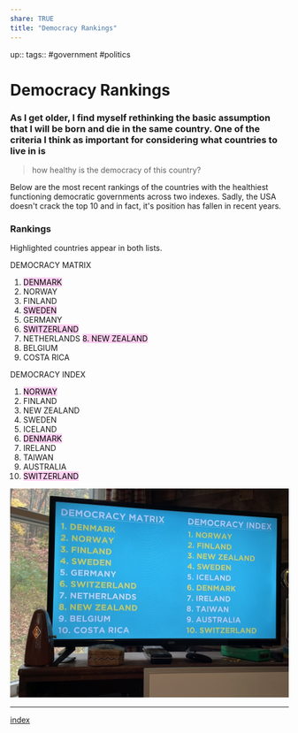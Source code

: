 ```yaml
---
share: TRUE
title: "Democracy Rankings"
---
```


up::
tags:: #government #politics


# Democracy Rankings 

### As I get older, I find myself rethinking the basic assumption that I will be born and die in the same country.  One of the criteria I think as important for considering what countries to live in is

> how healthy is the democracy of this country?

Below are the most recent rankings of the countries with the healthiest functioning democratic governments across two indexes.  Sadly, the USA doesn't crack the top 10 and in fact, it's position has fallen in recent years.


### Rankings
Highlighted countries appear in both lists.

DEMOCRACY MATRIX
1. <mark style="background: #FFB8EBA6;">DENMARK
2. NORWAY
3. FINLAND</mark>
4. <mark style="background: #FFB8EBA6;">SWEDEN</mark>
5. GERMANY
6. <mark style="background: #FFB8EBA6;">SWITZERLAND</mark>
7. NETHERLANDS
<mark style="background: #FFB8EBA6;">8. NEW ZEALAND</mark>
9. BELGIUM
10. COSTA RICA

DEMOCRACY INDEX
1. <mark style="background: #FFB8EBA6;">NORWAY
2. FINLAND
3. NEW ZEALAND
4. SWEDEN</mark>
5. ICELAND
6. <mark style="background: #FFB8EBA6;">DENMARK</mark>
7. IRELAND
8. TAIWAN
9. AUSTRALIA
10. <mark style="background: #FFB8EBA6;">SWITZERLAND</mark>




![9B133BCB-0AF0-4E69-9061-09957FB35C84.jpeg](../docs/images/9B133BCB-0AF0-4E69-9061-09957FB35C84.jpeg)




---
[index](index)